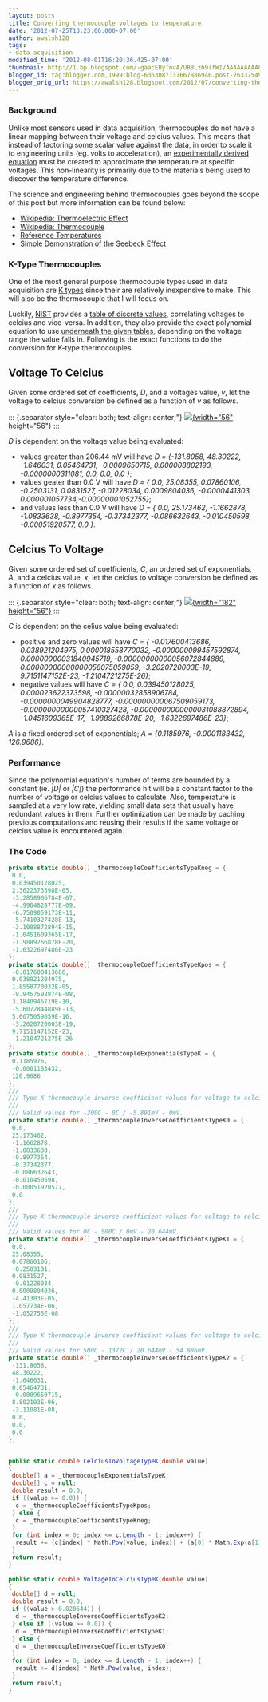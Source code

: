 ```yaml
---
layout: posts
title: Converting thermocouple voltages to temperature.
date: '2012-07-25T13:23:00.000-07:00'
author: awalsh128
tags:
- data acquisition
modified_time: '2012-08-01T16:20:36.425-07:00'
thumbnail: http://1.bp.blogspot.com/-gaacEByTnvA/UBBLzb9lfWI/AAAAAAAAA8k/vigwBYw-Pas/s72-c/ktype.gif
blogger_id: tag:blogger.com,1999:blog-6363087137667886940.post-2633754900089192672
blogger_orig_url: https://awalsh128.blogspot.com/2012/07/converting-thermocouple-voltages-to.html
---
```


### Background

Unlike most sensors used in data acquisition, thermocouples do not have
a linear mapping between their voltage and celcius values. This means
that instead of factoring some scalar value against the data, in order
to scale it to engineering units (eg. volts to acceleration), an
[experimentally derived
equation](http://en.wikipedia.org/wiki/Thermocouple#Voltage.E2.80.93temperature_relationship)
must be created to approximate the temperature at specific voltages.
This non-linearity is primarily due to the materials being used to
discover the temperature difference.

The science and engineering behind thermocouples goes beyond the scope
of this post but more information can be found below:

-   [Wikipedia: Thermoelectric
    Effect](http://en.wikipedia.org/wiki/Thermoelectric_effect)
-   [Wikipedia: Thermocouple](http://en.wikipedia.org/wiki/Thermocouple)
-   [Reference
    Temperatures](http://www.omega.com/temperature/z/pdf/z021-032.pdf)
-   [Simple Demonstration of the Seebeck
    Effect](http://www.scienceeducationreview.com/open_access/molki-seebeck.pdf)

### K-Type Thermocouples

One of the most general purpose thermocouple types used in data
acquisition are [K types](http://en.wikipedia.org/wiki/Thermocouple#K)
since their are relatively inexpensive to make. This will also be the
thermocouple that I will focus on.

Luckily, [NIST](http://www.nist.gov) provides a [table of discrete
values](http://srdata.nist.gov/its90/main/), correlating voltages to
celcius and vice-versa. In addition, they also provide the exact
polynomial equation to use [underneath the given
tables](http://srdata.nist.gov/its90/download/type_k.tab), depending on
the voltage range the value falls in. Following is the exact functions
to do the conversion for K-type thermocouples.

Voltage To Celcius
------------------

Given some ordered set of coefficients, *D*, and a voltages value, *v*,
let the voltage to celcius conversion be defined as a function of *v* as
follows.

::: {.separator style="clear: both; text-align: center;"}
[![](http://1.bp.blogspot.com/-gaacEByTnvA/UBBLzb9lfWI/AAAAAAAAA8k/vigwBYw-Pas/s400/ktype.gif){width="56"
height="56"}](http://1.bp.blogspot.com/-gaacEByTnvA/UBBLzb9lfWI/AAAAAAAAA8k/vigwBYw-Pas/s1600/ktype.gif)
:::

*D* is dependent on the voltage value being evaluated:

-   values greater than 206.44 mV will have *D = {-131.8058, 48.30222,
    -1.646031, 0.05464731, -0.0009650715, 0.000008802193,
    -0.0000000311081, 0.0, 0.0, 0.0 }*;
-   values geater than 0.0 V will have *D = { 0.0, 25.08355, 0.07860106,
    -0.2503131, 0.0831527, -0.01228034, 0.0009804036, -0.0000441303,
    0.000001057734,-0.00000001052755}*;
-   and values less than 0.0 V will have *D = { 0.0, 25.173462,
    -1.1662878, -1.0833638, -0.8977354, -0.37342377, -0.086632643,
    -0.010450598, -0.00051920577, 0.0 }*.

Celcius To Voltage
------------------

Given some ordered set of coefficients, *C*, an ordered set of
exponentials, *A*, and a celcius value, *x*, let the celcius to voltage
conversion be defined as a function of *x* as follows.

::: {.separator style="clear: both; text-align: center;"}
[![](http://4.bp.blogspot.com/-KxsCdsIpbCg/UBBQYlp3s5I/AAAAAAAAA80/hdsuZgJaktQ/s400/ktype-ctov.gif){width="182"
height="56"}](http://4.bp.blogspot.com/-KxsCdsIpbCg/UBBQYlp3s5I/AAAAAAAAA80/hdsuZgJaktQ/s1600/ktype-ctov.gif)
:::

*C* is dependent on the celius value being evaluated:

-   positive and zero values will have *C = { -0.017600413686,
    0.038921204975, 0.000018558770032, -0.000000099457592874,
    0.00000000031840945719, -0.00000000000056072844889,
    0.00000000000000056075059059, -3.2020720003E-19, 9.7151147152E-23,
    -1.2104721275E-26}*;
-   negative values will have *C = { 0.0, 0.039450128025,
    0.000023622373598, -0.00000032858906784, -0.0000000049904828777,
    -0.000000000067509059173, -0.00000000000057410327428,
    -0.0000000000000031088872894, -1.0451609365E-17, -1.9889266878E-20,
    -1.6322697486E-23}*;

*A* is a fixed ordered set of exponentials; *A = {0.1185976,
-0.0001183432, 126.9686}*.

### Performance

Since the polynomial equation\'s number of terms are bounded by a
constant (ie. *\|D\|* or *\|C\|*) the performance hit will be a constant
factor to the number of voltage or celcius values to calculate. Also,
temperature is sampled at a very low rate, yielding small data sets that
usually have redundant values in them. Further optimization can be made
by caching previous computations and reusing their results if the same
voltage or celcius value is encountered again.

### The Code

``` csharp
private static double[] _thermocoupleCoefficientsTypeKneg = {
 0.0,
 0.039450128025,
 2.3622373598E-05,
 -3.2858906784E-07,
 -4.9904828777E-09,
 -6.7509059173E-11,
 -5.7410327428E-13,
 -3.1088872894E-15,
 -1.0451609365E-17,
 -1.9889266878E-20,
 -1.6322697486E-23
};
private static double[] _thermocoupleCoefficientsTypeKpos = {
 -0.017600413686,
 0.038921204975,
 1.8558770032E-05,
 -9.9457592874E-08,
 3.1840945719E-10,
 -5.6072844889E-13,
 5.6075059059E-16,
 -3.2020720003E-19,
 9.7151147152E-23,
 -1.2104721275E-26
};
private static double[] _thermocoupleExponentialsTypeK = {
 0.1185976,
 -0.0001183432,
 126.9686
};
/// 
/// Type K thermocouple inverse coefficient values for voltage to celcius conversions.
/// 
/// Valid values for -200C - 0C / -5.891mV - 0mV.
private static double[] _thermocoupleInverseCoefficientsTypeK0 = {
 0.0,
 25.173462,
 -1.1662878,
 -1.0833638,
 -0.8977354,
 -0.37342377,
 -0.086632643,
 -0.010450598,
 -0.00051920577,
 0.0
};
/// 
/// Type K thermocouple inverse coefficient values for voltage to celcius conversions.
/// 
/// Valid values for 0C - 500C / 0mV - 20.644mV.
private static double[] _thermocoupleInverseCoefficientsTypeK1 = {
 0.0,
 25.08355,
 0.07860106,
 -0.2503131,
 0.0831527,
 -0.01228034,
 0.0009804036,
 -4.41303E-05,
 1.057734E-06,
 -1.052755E-08
};
/// 
/// Type K thermocouple inverse coefficient values for voltage to celcius conversions.
/// 
/// Valid values for 500C - 1372C / 20.644mV - 54.886mV.
private static double[] _thermocoupleInverseCoefficientsTypeK2 = {
 -131.8058,
 48.30222,
 -1.646031,
 0.05464731,
 -0.0009650715,
 8.802193E-06,
 -3.11081E-08,
 0.0,
 0.0,
 0.0
};


public static double CelciusToVoltageTypeK(double value)
{
 double[] a = _thermocoupleExponentialsTypeK;
 double[] c = null;
 double result = 0.0;
 if ((value >= 0.0)) {
  c = _thermocoupleCoefficientsTypeKpos;
 } else {
  c = _thermocoupleCoefficientsTypeKneg;
 }
 for (int index = 0; index <= c.Length - 1; index++) {
  result += (c[index] * Math.Pow(value, index)) + (a[0] * Math.Exp(a[1] * Math.Pow(value - a[2], 2)));
 }
 return result;
}

public static double VoltageToCelciusTypeK(double value)
{
 double[] d = null;
 double result = 0.0;
 if ((value > 0.020644)) {
  d = _thermocoupleInverseCoefficientsTypeK2;
 } else if ((value >= 0.0)) {
  d = _thermocoupleInverseCoefficientsTypeK1;
 } else {
  d = _thermocoupleInverseCoefficientsTypeK0;
 }
 for (int index = 0; index <= d.Length - 1; index++) {
  result += d[index] * Math.Pow(value, index);
 }
 return result;
}
```
